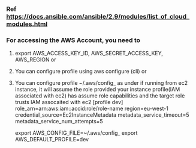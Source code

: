 ### Ref https://docs.ansible.com/ansible/2.9/modules/list_of_cloud_modules.html

### For accessing the AWS Account, you need to
1. export AWS_ACCESS_KEY_ID, AWS_SECRET_ACCESS_KEY, AWS_REGION
     or
2. You can configure profile using aws configure (cli)
     or
3. You can configure profile ~/.aws/config_<file> as under if running from ec2 instance, it will assume the role provided your instance profile(IAM associated with ec2) has assume role capabilities and the target role trusts IAM assocaited with ec2
                     [profile dev]
                     role_arn=arn:aws:iam::accid:role/role-name
                     region=eu-west-1
                     credential_source=Ec2InstanceMetadata
                     metadata_service_timeout=5
                     metadata_service_num_attempts=5
   
   export AWS_CONFIG_FILE=~/.aws/config_<file>
   export AWS_DEFAULT_PROFILE=dev
